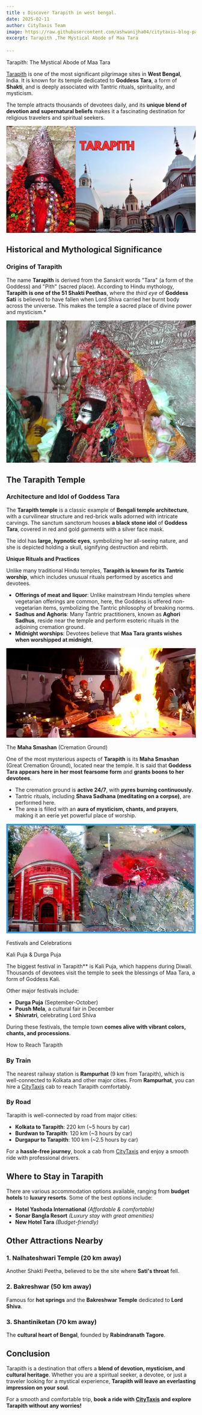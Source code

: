 ```yaml
---
title : Discover Tarapith in west bengal.
date: 2025-02-11  
author: CityTaxis Team  
image: https://raw.githubusercontent.com/ashwanijha04/citytaxis-blog-page/main/images/tarapith-temple-westbengal.jpg
excerpt: Tarapith ,The Mystical Abode of Maa Tara

---
```


Tarapith: The Mystical Abode of Maa Tara

[Tarapith](https://citytaxis.in/) is one of the most significant pilgrimage sites in **West Bengal**, India. It is known for its temple dedicated to **Goddess Tara**, a form of **Shakti**, and is deeply associated with Tantric rituals, spirituality, and mysticism.

The temple attracts thousands of devotees daily, and its **unique blend of devotion and supernatural beliefs** makes it a fascinating destination for religious travelers and spiritual seekers.

![Tarapith Temple](https://raw.githubusercontent.com/ashwanijha04/citytaxis-blog-page/main/images/tarapith.jpg)


## Historical and Mythological Significance

### **Origins of Tarapith**

The name **Tarapith** is derived from the Sanskrit words "Tara" (a form of the Goddess) and "Pith" (sacred place). According to Hindu mythology, **Tarapith is one of the 51 Shakti Peethas**, where the *third eye* of **Goddess Sati** is believed to have fallen when Lord Shiva carried her burnt body across the universe. This makes the temple a sacred place of divine power and mysticism.*

![Goddess Tara Idol](https://raw.githubusercontent.com/ashwanijha04/citytaxis-blog-page/main/images/t2.jpg)


## The Tarapith Temple

### **Architecture and Idol of Goddess Tara**

The **Tarapith temple** is a classic example of **Bengali temple architecture**, with a curvilinear structure and red-brick walls adorned with intricate carvings. The sanctum sanctorum houses **a black stone idol** of **Goddess Tara**, covered in red and gold garments with a silver face mask.

The idol has **large, hypnotic eyes**, symbolizing her all-seeing nature, and she is depicted holding a skull, signifying destruction and rebirth.

**Unique Rituals and Practices**

Unlike many traditional Hindu temples, **Tarapith is known for its Tantric worship**, which includes unusual rituals performed by ascetics and devotees.

- **Offerings of meat and liquor**: Unlike mainstream Hindu temples where vegetarian offerings are common, here, the Goddess is offered non-vegetarian items, symbolizing the Tantric philosophy of breaking norms.
- **Sadhus and Aghoris**: Many Tantric practitioners, known as **Aghori Sadhus**, reside near the temple and perform esoteric rituals in the adjoining cremation ground.
- **Midnight worships**: Devotees believe that **Maa Tara grants wishes when worshipped at midnight**.

![Sadhus in Tarapith](https://raw.githubusercontent.com/ashwanijha04/citytaxis-blog-page/main/images/t3.jpg)


The **Maha Smashan** (Cremation Ground)

One of the most mysterious aspects of **Tarapith** is its **Maha Smashan** (Great Cremation Ground), located near the temple. It is said that **Goddess Tara appears here in her most fearsome form** and **grants boons to her devotees**.

- The cremation ground is **active 24/7**, with **pyres burning continuously**.
- Tantric rituals, including **Shava Sadhana (meditating on a corpse)**, are performed here.
- The area is filled with an **aura of mysticism, chants, and prayers**, making it an eerie yet powerful place of worship.

![Maha Smashan](https://raw.githubusercontent.com/ashwanijha04/citytaxis-blog-page/main/images/t4.jpg)


Festivals and Celebrations

Kali Puja & Durga Puja

The biggest festival in Tarapith** is Kali Puja, which happens during Diwali. Thousands of devotees visit the temple to seek the blessings of Maa Tara, a form of Goddess Kali.

Other major festivals include:
- **Durga Puja** (September-October)
- **Poush Mela**, a cultural fair in December
- **Shivratri**, celebrating Lord Shiva

During these festivals, the temple town **comes alive with vibrant colors, chants, and processions**.

How to Reach Tarapith

### **By Train**

The nearest railway station is **Rampurhat** (9 km from Tarapith), which is well-connected to Kolkata and other major cities. From **Rampurhat**, you can hire a [CityTaxis](https://citytaxis.in/) cab to reach Tarapith comfortably.

### **By Road**

Tarapith is well-connected by road from major cities:
- **Kolkata to Tarapith**: 220 km (~5 hours by car)
- **Burdwan to Tarapith**: 120 km (~3 hours by car)
- **Durgapur to Tarapith**: 100 km (~2.5 hours by car)

For a **hassle-free journey**, book a cab from [CityTaxis](https://citytaxis.in/ranchi-taxi-service) and enjoy a smooth ride with professional drivers.

## Where to Stay in Tarapith

There are various accommodation options available, ranging from **budget hotels** to **luxury resorts**. Some of the best options include:

- **Hotel Yashoda International** *(Affordable & comfortable)*
- **Sonar Bangla Resort** *(Luxury stay with great amenities)*
- **New Hotel Tara** *(Budget-friendly)*

## Other Attractions Nearby

### **1. Nalhateshwari Temple** (20 km away)
Another Shakti Peetha, believed to be the site where **Sati's throat** fell.

### **2. Bakreshwar** (50 km away)
Famous for **hot springs** and the **Bakreshwar Temple** dedicated to **Lord Shiva**.

### **3. Shantiniketan** (70 km away)
The **cultural heart of Bengal**, founded by **Rabindranath Tagore**.

## Conclusion

Tarapith is a destination that offers a **blend of devotion, mysticism, and cultural heritage**. Whether you are a spiritual seeker, a devotee, or just a traveler looking for a mystical experience, **Tarapith will leave an everlasting impression on your soul**.

For a smooth and comfortable trip, **book a ride with [CityTaxis](https://citytaxis.in/bokaro-taxi-service) and explore Tarapith without any worries!**

